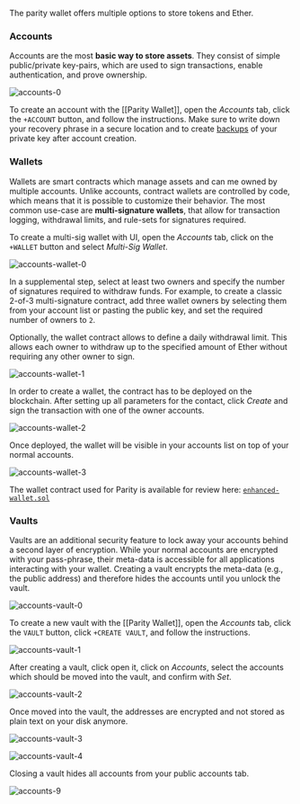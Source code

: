 The parity wallet offers multiple options to store tokens and Ether.

### Accounts

Accounts are the most **basic way to store assets**. They consist of simple public/private key-pairs, which are used to sign transactions, enable authentication, and prove ownership.

![accounts-0](images/accounts-0.png)

To create an account with the [[Parity Wallet]], open the _Accounts_ tab, click the `+ACCOUNT` button, and follow the instructions. Make sure to write down your recovery phrase in a secure location and to create [backups](Backing-up-&-Restoring) of your private key after account creation.

### Wallets

Wallets are smart contracts which manage assets and can me owned by multiple accounts. Unlike accounts, contract wallets are controlled by code, which means that it is possible to customize their behavior. The most common use-case are **multi-signature wallets**, that allow for transaction logging, withdrawal limits, and rule-sets for signatures required.

To create a multi-sig wallet with UI, open the _Accounts_ tab, click on the `+WALLET` button and select _Multi-Sig Wallet_.

![accounts-wallet-0](images/accounts-wallet-0.png)

In a supplemental step, select at least two owners and specify the number of signatures required to withdraw funds. For example, to create a classic 2-of-3 multi-signature contract, add three wallet owners by selecting them from your account list or pasting the public key, and set the required number of owners to `2`.

Optionally, the wallet contract allows to define a daily withdrawal limit. This allows each owner to withdraw up to the specified amount of Ether without requiring any other owner to sign.

![accounts-wallet-1](images/accounts-wallet-1.png)

In order to create a wallet, the contract has to be deployed on the blockchain. After setting up all parameters for the contact, click _Create_ and sign the transaction with one of the owner accounts.

![accounts-wallet-2](images/accounts-wallet-2.png)

Once deployed, the wallet will be visible in your accounts list on top of your normal accounts.

![accounts-wallet-3](images/accounts-wallet-3.png)

The wallet contract used for Parity is available for review here: [`enhanced-wallet.sol`](https://github.com/paritytech/parity/blob/master/js/src/contracts/snippets/enhanced-wallet.sol)

### Vaults

Vaults are an additional security feature to lock away your accounts behind a second layer of encryption. While your normal accounts are encrypted with your pass-phrase, their meta-data is accessible for all applications interacting with your wallet. Creating a vault encrypts the meta-data (e.g., the public address) and therefore hides the accounts until you unlock the vault.

![accounts-vault-0](images/accounts-vault-0.png)

To create a new vault with the [[Parity Wallet]], open the _Accounts_ tab, click the `VAULT` button, click `+CREATE VAULT`, and follow the instructions.

![accounts-vault-1](images/accounts-vault-1.png)

After creating a vault, click open it, click on _Accounts_, select the accounts which should be moved into the vault, and confirm with _Set_.

![accounts-vault-2](images/accounts-vault-2.png)

Once moved into the vault, the addresses are encrypted and not stored as plain text on your disk anymore.

![accounts-vault-3](images/accounts-vault-3.png)

![accounts-vault-4](images/accounts-vault-4.png)

Closing a vault hides all accounts from your public accounts tab.

![accounts-9](images/accounts-9.png)
